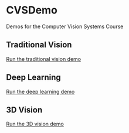 # CVSDemo
Demos for the Computer Vision Systems Course

## Traditional Vision
[Run the traditional vision demo](https://colab.research.google.com/github/szemenyeim/CVSDemo/blob/master/Traditional.ipynb)

## Deep Learning
[Run the deep learning demo](https://colab.research.google.com/github/szemenyeim/CVSDemo/blob/master/Deep%20Learning.ipynb)

## 3D Vision
[Run the 3D vision demo](https://colab.research.google.com/github/szemenyeim/CVSDemo/blob/master/3D.ipynb)
